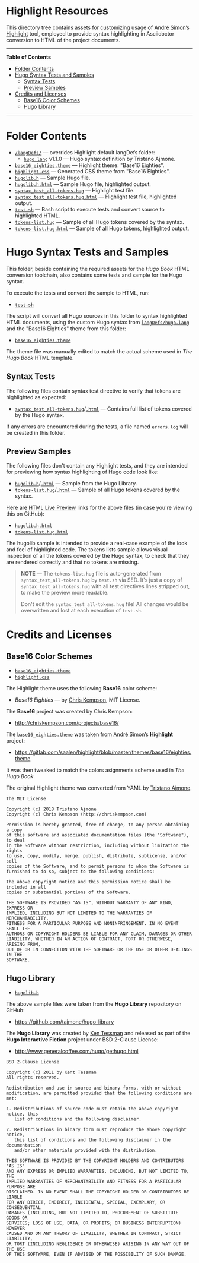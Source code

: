 # Highlight Resources

This directory tree contains assets for customizing usage of [André Simon]’s [Highlight] tool, employed to provide syntax highlighting in Asciidoctor conversion to HTML of the project documents.


-----

**Table of Contents**


<!-- MarkdownTOC autolink="true" bracket="round" autoanchor="false" lowercase="only_ascii" uri_encoding="true" levels="1,2,3,4" -->

- [Folder Contents](#folder-contents)
- [Hugo Syntax Tests and Samples](#hugo-syntax-tests-and-samples)
    - [Syntax Tests](#syntax-tests)
    - [Preview Samples](#preview-samples)
- [Credits and Licenses](#credits-and-licenses)
    - [Base16 Color Schemes](#base16-color-schemes)
    - [Hugo Library](#hugo-library)

<!-- /MarkdownTOC -->

-----

# Folder Contents

- [`/langDefs/`][langDefs] — overrides Highlight default langDefs folder:
    + [`hugo.lang`][hugo.lang] v1.1.0 — Hugo syntax definition by Tristano Ajmone.
- [`base16_eighties.theme`][b16_80s] — Highlight theme: "Base16 Eighties".
- [`highlight.css`][HL.css] — Generated CSS theme from "Base16 Eighties".
- [`hugolib.h`][hugolib.h] — Sample Hugo file.
- [`hugolib.h.html`][hugolib.htm] — Sample Hugo file, highlighted output.
- [`syntax_test_all-tokens.hug`][st_all-tokens.hug] — Highlight test file.
- [`syntax_test_all-tokens.hug.html`][st_all-tokens.htm] — Highlight test file, highlighted output.
- [`test.sh`][test.sh] — Bash script to execute tests and convert source to highlighted HTML.
- [`tokens-list.hug`][tokensL.hug] — Sample of all Hugo tokens covered by the syntax.
- [`tokens-list.hug.html`][tokensL.htm] — Sample of all Hugo tokens, highlighted output.

# Hugo Syntax Tests and Samples

This folder, beside containing the required assets for the _Hugo Book_ HTML conversion toolchain, also contains some tests and sample for the Hugo syntax.

To execute the tests and convert the sample to HTML, run:

- [`test.sh`][test.sh]

The script will convert all Hugo sources in this folder to syntax highlighted HTML documents, using the custom Hugo syntax from [`langDefs/hugo.lang`][hugo.lang] and the "Base16 Eighties" theme from this folder:

- [`base16_eighties.theme`][b16_80s]

The theme file was manually edited to match the actual scheme used in _The Hugo Book_ HTML template.

## Syntax Tests

The following files contain syntax test directive to verify that tokens are highlighted as expected:

- [`syntax_test_all-tokens.hug`][st_all-tokens.hug]/[`.html`][st_all-tokens.htm] — Contains full list of tokens covered by the Hugo syntax.

If any errors are encountered during the tests, a file named `errors.log` will be created in this folder.

## Preview Samples

The following files don't contain any Highlight tests, and they are intended for previewing how syntax highlighting of Hugo code look like:

- [`hugolib.h`][hugolib.h]/[`.html`][hugolib.htm] — Sample from the Hugo Library.
- [`tokens-list.hug`][tokensL.hug]/[`.html`][tokensL.htm] — Sample of all Hugo tokens covered by the syntax.

Here are [HTML Live Preview] links for the above files (in case you're viewing this on GitHub):

- [`hugolib.h.html`][hugolib.live]
- [`tokens-list.hug.html`][tokensL.live]

The hugolib sample is intended to provide a real-case example of the look and feel of highlighted code.
The tokens lists sample allows visual inspection of all the tokens covered by the Hugo syntax, to check that they are rendered correctly and that no tokens are missing.

> __NOTE__ — The `tokens-list.hug` file is auto-generated from `syntax_test_all-tokens.hug` by `test.sh` via SED.
> It's just a copy of `syntax_test_all-tokens.hug` with all test directives lines stripped out, to make the preview more readable.
>
> Don't edit the `syntax_test_all-tokens.hug` file! All changes would be overwritten and lost at each execution of `test.sh`.


# Credits and Licenses

## Base16 Color Schemes

- [`base16_eighties.theme`][b16_80s]
- [`highlight.css`][HL.css]

The Highlight theme uses the following __Base16__ color scheme:

- _Base16 Eighties_ — by [Chris Kempson], MIT License.

The __Base16__ project was created by Chris Kempson:

- http://chriskempson.com/projects/base16/

The [`base16_eighties.theme`][b16_80s] was taken from [André Simon]’s __[Highlight]__ project:

- https://gitlab.com/saalen/highlight/blob/master/themes/base16/eighties.theme

It was then tweaked to match the colors asignments scheme used in _The Hugo Book_.

The original Highlight theme was converted from YAML by [Tristano Ajmone].

~~~~~~~~~~~~~~~~~~~~~~~~~~~~~~~~~~~~~~~~~~~~~~~~~~~~~~~~~~~~~~~~~~~~~~~~~~~~~~~
The MIT License

Copyright (c) 2018 Tristano Ajmone
Copyright (c) Chris Kempson (http://chriskempson.com)

Permission is hereby granted, free of charge, to any person obtaining a copy
of this software and associated documentation files (the "Software"), to deal
in the Software without restriction, including without limitation the rights
to use, copy, modify, merge, publish, distribute, sublicense, and/or sell
copies of the Software, and to permit persons to whom the Software is
furnished to do so, subject to the following conditions:

The above copyright notice and this permission notice shall be included in all
copies or substantial portions of the Software.

THE SOFTWARE IS PROVIDED "AS IS", WITHOUT WARRANTY OF ANY KIND, EXPRESS OR
IMPLIED, INCLUDING BUT NOT LIMITED TO THE WARRANTIES OF MERCHANTABILITY,
FITNESS FOR A PARTICULAR PURPOSE AND NONINFRINGEMENT. IN NO EVENT SHALL THE
AUTHORS OR COPYRIGHT HOLDERS BE LIABLE FOR ANY CLAIM, DAMAGES OR OTHER
LIABILITY, WHETHER IN AN ACTION OF CONTRACT, TORT OR OTHERWISE, ARISING FROM,
OUT OF OR IN CONNECTION WITH THE SOFTWARE OR THE USE OR OTHER DEALINGS IN THE
SOFTWARE.
~~~~~~~~~~~~~~~~~~~~~~~~~~~~~~~~~~~~~~~~~~~~~~~~~~~~~~~~~~~~~~~~~~~~~~~~~~~~~~~

## Hugo Library

- [`hugolib.h`][hugolib.h]

The above sample files were taken from the __Hugo Library__ repository on GitHub:

- https://github.com/tajmone/hugo-library

The __Hugo Library__ was created by [Ken Tessman] and released as part of the __Hugo Interactive Fiction__ project under BSD 2-Clause License:

- http://www.generalcoffee.com/hugo/gethugo.html

~~~~~~~~~~~~~~~~~~~~~~~~~~~~~~~~~~~~~~~~~~~~~~~~~~~~~~~~~~~~~~~~~~~~~~~~~~~~~~~
BSD 2-Clause License

Copyright (c) 2011 by Kent Tessman
All rights reserved.

Redistribution and use in source and binary forms, with or without
modification, are permitted provided that the following conditions are met:

1. Redistributions of source code must retain the above copyright notice, this
   list of conditions and the following disclaimer.

2. Redistributions in binary form must reproduce the above copyright notice,
   this list of conditions and the following disclaimer in the documentation
   and/or other materials provided with the distribution.

THIS SOFTWARE IS PROVIDED BY THE COPYRIGHT HOLDERS AND CONTRIBUTORS "AS IS"
AND ANY EXPRESS OR IMPLIED WARRANTIES, INCLUDING, BUT NOT LIMITED TO, THE
IMPLIED WARRANTIES OF MERCHANTABILITY AND FITNESS FOR A PARTICULAR PURPOSE ARE
DISCLAIMED. IN NO EVENT SHALL THE COPYRIGHT HOLDER OR CONTRIBUTORS BE LIABLE
FOR ANY DIRECT, INDIRECT, INCIDENTAL, SPECIAL, EXEMPLARY, OR CONSEQUENTIAL
DAMAGES (INCLUDING, BUT NOT LIMITED TO, PROCUREMENT OF SUBSTITUTE GOODS OR
SERVICES; LOSS OF USE, DATA, OR PROFITS; OR BUSINESS INTERRUPTION) HOWEVER
CAUSED AND ON ANY THEORY OF LIABILITY, WHETHER IN CONTRACT, STRICT LIABILITY,
OR TORT (INCLUDING NEGLIGENCE OR OTHERWISE) ARISING IN ANY WAY OUT OF THE USE
OF THIS SOFTWARE, EVEN IF ADVISED OF THE POSSIBILITY OF SUCH DAMAGE.
~~~~~~~~~~~~~~~~~~~~~~~~~~~~~~~~~~~~~~~~~~~~~~~~~~~~~~~~~~~~~~~~~~~~~~~~~~~~~~~

<!-----------------------------------------------------------------------------
                               REFERENCE LINKS
------------------------------------------------------------------------------>

[HTML Live Preview]: http://htmlpreview.github.io/ "Visit the GitHub & BitBucket HTML Preview service website"

<!-- project files & folders -->

[langDefs]:    ./langDefs/ "Navigate to folder"
[hugo.lang]: ./langDefs/hugo.lang "View source file of the Hugo syntax definition"

[b16_80s]: ./base16_eighties.theme "View Highlight theme source"
[HL.css]: ./highlight.css "View CSS file"

[test.sh]: ./test.sh "View source script"

[hugolib.h]: ./hugolib.h "View source file"
[hugolib.htm]: ./hugolib.h.html "View HTML document"
[hugolib.live]: http://htmlpreview.github.io/?https://github.com/tajmone/hugo-book/blob/draft/assets/hl/hugolib.h.html "View document via GitHub & BitBucket HTML Preview"
[st_all-tokens.hug]: ./syntax_test_all-tokens.hug "View source file"
[st_all-tokens.htm]: ./syntax_test_all-tokens.hug.html "View HTML document"
[tokensL.hug]: ./tokens-list.hug "View source file"
[tokensL.htm]: ./tokens-list.hug.html "View HTML document"
[tokensL.live]: http://htmlpreview.github.io/?https://github.com/tajmone/hugo-book/blob/draft/assets/hl/tokens-list.hug.html "View document via GitHub & BitBucket HTML Preview"

<!-- 3rd party resources -->

[Highlight]: http://www.andre-simon.de/doku/highlight/en/highlight.php "Visit Highlight website"

<!-- people -->

[André Simon]: http://www.andre-simon.de "Visit André Simon's website"
[Chris Kempson]: http://chriskempson.com "Visit Chris Kempson's website"
[Ken Tessman]: https://github.com/tessman "View Ken Tessman's GitHub profile"
[Tristano Ajmone]: https://github.com/tajmone "View Tristano Ajmone's GitHub profile"

<!-- EOF -->
